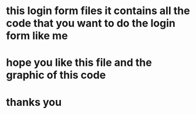 # this login form files it contains all the code that you want to do the login form like me
# hope you like this file and the graphic of this code
# thanks you
